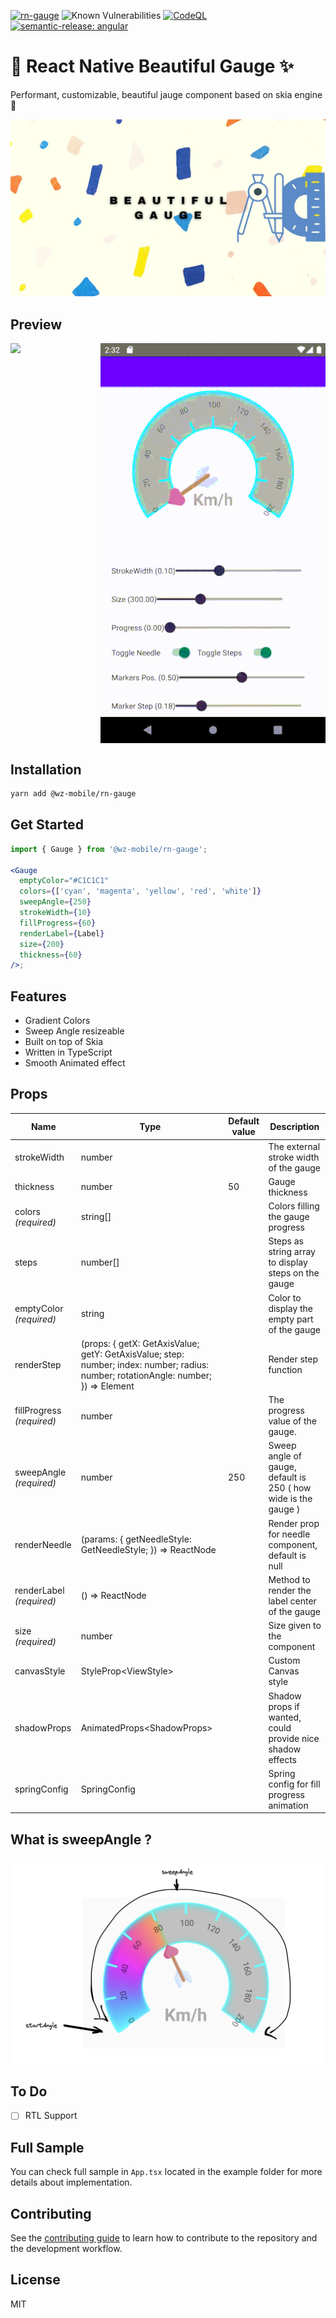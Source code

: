[![rn-gauge](https://github.com/Winzana/rn-gauge/actions/workflows/ci.yml/badge.svg)](https://github.com/Winzana/rn-gauge/actions/workflows/ci.yml) ![Known Vulnerabilities](https://snyk.io/test/github/Winzana/rn-gauge/badge.svg) [![CodeQL](https://github.com/starnowski/posmulten/workflows/CodeQL/badge.svg)](https://github.com/Winzana/rn-gauge/actions?query=workflow%3ACodeQL) [![semantic-release: angular](https://img.shields.io/badge/semantic--release-angular-e10079?logo=semantic-release)](https://github.com/semantic-release/semantic-release)

# 🍩 React Native Beautiful Gauge ✨

Performant, customizable, beautiful jauge component based on skia engine 🚀

![alt text](logo.jpg)

## Preview

<div style="display:flex;flex-direction:row;width:100%; justify-content:space-around;">
  <img style="width:350px" src="./ios-gauge.gif" />
  <img style="width:400px !important" src="./android-gauge.gif" />
</div>

## Installation

```sh
yarn add @wz-mobile/rn-gauge
```

## Get Started

```jsx
import { Gauge } from '@wz-mobile/rn-gauge';

<Gauge
  emptyColor="#C1C1C1"
  colors={['cyan', 'magenta', 'yellow', 'red', 'white']}
  sweepAngle={250}
  strokeWidth={10}
  fillProgress={60}
  renderLabel={Label}
  size={200}
  thickness={60}
/>;
```

## Features

- Gradient Colors
- Sweep Angle resizeable
- Built on top of Skia
- Written in TypeScript
- Smooth Animated effect

## Props

| Name                      | Type                                                                                                                                | Default value | Description                                                    |
| ------------------------- | ----------------------------------------------------------------------------------------------------------------------------------- | ------------- | -------------------------------------------------------------- |
| strokeWidth               | number                                                                                                                              |               | The external stroke width of the gauge                         |
| thickness                 | number                                                                                                                              | 50            | Gauge thickness                                                |
| colors _(required)_       | string\[]                                                                                                                           |               | Colors filling the gauge progress                              |
| steps                     | number\[]                                                                                                                           |               | Steps as string array to display steps on the gauge            |
| emptyColor _(required)_   | string                                                                                                                              |               | Color to display the empty part of the gauge                   |
| renderStep                | (props: { getX: GetAxisValue; getY: GetAxisValue; step: number; index: number; radius: number; rotationAngle: number; }) => Element |               | Render step function                                           |
| fillProgress _(required)_ | number                                                                                                                              |               | The progress value of the gauge.                               |
| sweepAngle _(required)_   | number                                                                                                                              | 250           | Sweep angle of gauge, default is 250 ( how wide is the gauge ) |
| renderNeedle              | (params: { getNeedleStyle: GetNeedleStyle; }) => ReactNode                                                                          |               | Render prop for needle component, default is null              |
| renderLabel _(required)_  | () => ReactNode                                                                                                                     |               | Method to render the label center of the gauge                 |
| size _(required)_         | number                                                                                                                              |               | Size given to the component                                    |
| canvasStyle               | StyleProp&lt;ViewStyle>                                                                                                             |               | Custom Canvas style                                            |
| shadowProps               | AnimatedProps&lt;ShadowProps>                                                                                                       |               | Shadow props if wanted, could provide nice shadow effects      |
| springConfig              | SpringConfig                                                                                                                        |               | Spring config for fill progress animation                      |

## What is sweepAngle ?

![alt text](gaugeAngles.png 'Title')

## To Do

- [ ] RTL Support

## Full Sample

You can check full sample in `App.tsx` located in the example folder for more details about implementation.

## Contributing

See the [contributing guide](CONTRIBUTING.md) to learn how to contribute to the repository and the development workflow.

## License

MIT
